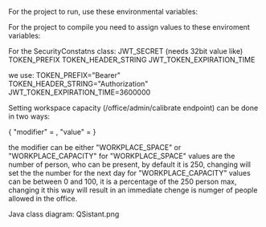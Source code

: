 For the project to run, use these environmental variables:


For the project to compile you need to assign values to these enviroment variables:

For the SecurityConstatns class:
JWT_SECRET (needs 32bit value like)
TOKEN_PREFIX
TOKEN_HEADER_STRING
JWT_TOKEN_EXPIRATION_TIME

we use:
TOKEN_PREFIX="Bearer"
TOKEN_HEADER_STRING="Authorization"
JWT_TOKEN_EXPIRATION_TIME=3600000


Setting workspace capacity (/office/admin/calibrate endpoint) can be done in two ways:

{
  "modifier" = ,
  "value" = 
}

the modifier can be either "WORKPLACE_SPACE" or "WORKPLACE_CAPACITY"
for "WORKPLACE_SPACE" values are the number of person, who can be present, by default it is 250, changing will set the the number for the next day
for "WORKPLACE_CAPACITY" values can be between 0 and 100, it is a percentage of the 250 person max, changing it this way will result in an immediate chenge is numger of people allowed in the office.


Java class diagram: QSistant.png


